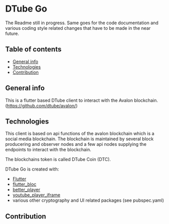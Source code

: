 # DTube Go

The Readme still in progress. Same goes for the code documentation and various coding style related changes that have to be made in the near future.

## Table of contents
* [General info](#general-info)
* [Technologies](#technologies)
* [Contribution](#contribution)

## General info
This is a flutter based DTube client to interact with the Avalon blockchain. (https://github.com/dtube/avalon/)
	
## Technologies
This client is based on api functions of the avalon blockchain which is a social media blockchain. 
The blockchain is maintained by several block producering and observer nodes and a few api nodes supplying the endpoints to interact with the blockchain.

The blockchains token is called DTube Coin (DTC).

DTube Go is created with:
* [Flutter](https://github.com/flutter/flutter)
* [flutter_bloc](https://github.com/felangel/bloc/tree/master/packages/flutter_bloc)
* [better_player](https://github.com/jhomlala/betterplayer)
* [youtube_player_iframe](https://github.com/sarbagyastha/youtube_player_flutter)
* various other cryptography and UI related packages (see pubspec.yaml)

## Contribution